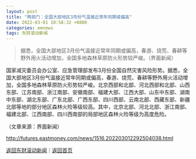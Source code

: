 ```yaml
---
layout: post
title: "两部门：全国大部地区3月份气温接近常年同期或偏高"
date: 2022-03-01 10:58:32 +0800
categories: emnews
tags: 东财滚动新闻
---
```

> 据悉，全国大部地区3月份气温接近常年同期或偏高，春游、烧荒、春耕等野外用火活动增加，全国多地森林草原防火形势较严峻。（界面新闻）

<p>国家减灾委员会办公室、应急管理部发布3月份全国自然灾害风险形势。据悉，全国大部地区3月份气温接近常年同期或偏高，春游、烧荒、春耕等野外用火活动增加，全国多地森林草原防火形势较严峻。北京西部和北部、河北西部和北部、山西东部、江苏南部、浙江南部、安徽南部、福建大部、江西大部、山东中东部、湖南中东部、湖北东部、广东北部、广西东部、四川西部、云南北部、西藏东部、新疆北部等地的部分地区森林火险等级较高。其中，北京北部、河北北部、浙江南部、福建北部、江西南部、四川西南部的局部地区森林火险等级为高度危险。</p><p class="em_media">（文章来源：界面新闻）</p>

<http://futures.eastmoney.com/news/1516,202203012292504038.html>

[返回东财滚动新闻](//finews.withounder.com/emnews/)｜[返回首页](//finews.withounder.com/)